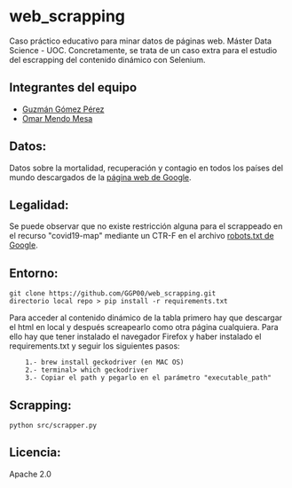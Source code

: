 # web_scrapping
Caso práctico educativo para minar datos de páginas web. Máster Data Science - UOC. Concretamente, se trata de un caso extra para el estudio del escrapping del contenido dinámico con Selenium.

## Integrantes del equipo

* [Guzmán Gómez Pérez](https://github.com/GGP00)
* [Omar Mendo Mesa](https://github.com/beejeke)

## Datos:

Datos sobre la mortalidad, recuperación y contagio en todos los países del mundo descargados de la [página web de Google](https://www.google.com/covid19-map/?hl=es).

## Legalidad:

Se puede observar que no existe restricción alguna para el  scrappeado en el recurso "covid19-map" mediante un CTR-F en el archivo [robots.txt de Google](https://www.google.com/robots.txt).

## Entorno:
```
git clone https://github.com/GGP00/web_scrapping.git
directorio local repo > pip install -r requirements.txt
```
Para acceder al contenido dinámico de la tabla primero hay que descargar el html en local y después screapearlo como otra página cualquiera. Para ello  hay que tener instalado el navegador Firefox y haber instalado el requirements.txt y seguir los siguientes pasos:

```
    1.- brew install geckodriver (en MAC OS)
    2.- terminal> which geckodriver
    3.- Copiar el path y pegarlo en el parámetro "executable_path"
```

## Scrapping:

```python src/scrapper.py```

## Licencia:

Apache 2.0

